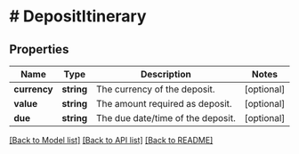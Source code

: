 # # DepositItinerary

## Properties

Name | Type | Description | Notes
------------ | ------------- | ------------- | -------------
**currency** | **string** | The currency of the deposit. | [optional]
**value** | **string** | The amount required as deposit. | [optional]
**due** | **string** | The due date/time of the deposit. | [optional]

[[Back to Model list]](../../README.md#models) [[Back to API list]](../../README.md#endpoints) [[Back to README]](../../README.md)
